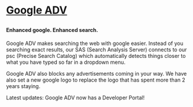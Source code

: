 <h1><p><a href="https://sai-corp.github.io/Google-Adv/">Google ADV</a></p> </h1>
<h4>Enhanced google. Enhanced search.</h4>
<p>Google ADV makes searching the web with google easier. Instead of you searching exact results, our SAS (Search Analysis Server) connects to our psc (Precise Search Catalog) which automatically detects things closer to what you have typed so far in a dropdown menu.</p>
<p>Google ADV also blocks any advertisements coming in your way. We have also set a new google logo to replace the logo that has spent more than 2 years staying.</p>
<p>Latest updates: Google ADV now has a Developer Portal!</p>
